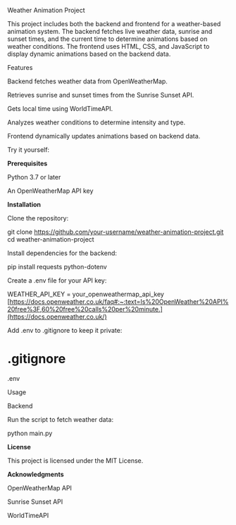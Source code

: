 Weather Animation Project

This project includes both the backend and frontend for a weather-based animation system. The backend fetches live weather data, sunrise and sunset times, and the current time to determine animations based on weather conditions. The frontend uses HTML, CSS, and JavaScript to display dynamic animations based on the backend data.

Features

Backend fetches weather data from OpenWeatherMap.

Retrieves sunrise and sunset times from the Sunrise Sunset API.

Gets local time using WorldTimeAPI.

Analyzes weather conditions to determine intensity and type.

Frontend dynamically updates animations based on backend data.

Try it yourself:

**Prerequisites**

Python 3.7 or later

An OpenWeatherMap API key

**Installation**

Clone the repository:

git clone https://github.com/your-username/weather-animation-project.git
cd weather-animation-project

Install dependencies for the backend:

pip install requests python-dotenv

Create a .env file for your API key:

WEATHER_API_KEY = your_openweathermap_api_key
[https://docs.openweather.co.uk/faq#:~:text=Is%20OpenWeather%20API%20free%3F,60%20free%20calls%20per%20minute.](https://docs.openweather.co.uk/)

Add .env to .gitignore to keep it private:

# .gitignore
.env

Usage

Backend

Run the script to fetch weather data:

python main.py

**License**

This project is licensed under the MIT License.

**Acknowledgments**

OpenWeatherMap API

Sunrise Sunset API

WorldTimeAPI
